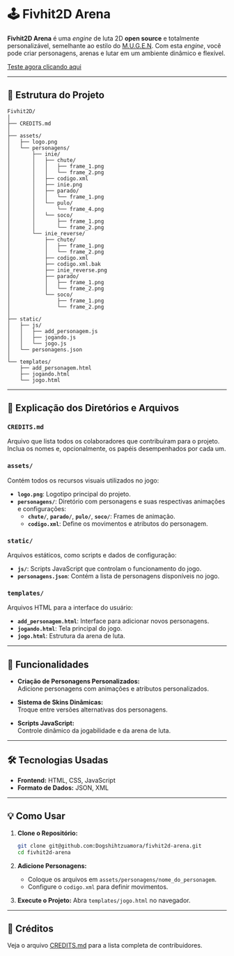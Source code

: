 # 🕹️ Fivhit2D Arena

**Fivhit2D Arena** é uma *engine* de luta 2D **open source** e totalmente personalizável, semelhante ao estilo do [M.U.G.E.N](https://mugenfreeforall.com). Com esta *engine*, você pode criar personagens, arenas e lutar em um ambiente dinâmico e flexível.

[Teste agora clicando aqui](https://fivhit2d-arena.vercel.app/templates/jogo.html)

---

## 📁 Estrutura do Projeto

```plaintext
Fivhit2D/
│
├── CREDITS.md
│
├── assets/
│   ├── logo.png
│   └── personagens/
│       ├── inie/
│       │   ├── chute/
│       │   │   ├── frame_1.png
│       │   │   └── frame_2.png
│       │   ├── codigo.xml
│       │   ├── inie.png
│       │   ├── parado/
│       │   │   └── frame_1.png
│       │   └── pulo/
│       │       └── frame_4.png
│       │   └── soco/
│       │       ├── frame_1.png
│       │       └── frame_2.png
│       └── inie_reverse/
│           ├── chute/
│           │   ├── frame_1.png
│           │   └── frame_2.png
│           ├── codigo.xml
│           ├── codigo.xml.bak
│           ├── inie_reverse.png
│           ├── parado/
│           │   ├── frame_1.png
│           │   └── frame_2.png
│           └── soco/
│               ├── frame_1.png
│               └── frame_2.png
│
├── static/
│   ├── js/
│   │   ├── add_personagem.js
│   │   ├── jogando.js
│   │   └── jogo.js
│   └── personagens.json
│
└── templates/
    ├── add_personagem.html
    ├── jogando.html
    └── jogo.html
```

---

## 📂 Explicação dos Diretórios e Arquivos

### **`CREDITS.md`**

Arquivo que lista todos os colaboradores que contribuíram para o projeto. Inclua os nomes e, opcionalmente, os papéis desempenhados por cada um.

### **`assets/`**

Contém todos os recursos visuais utilizados no jogo:

- **`logo.png`**: Logotipo principal do projeto.
- **`personagens/`**: Diretório com personagens e suas respectivas animações e configurações:
  - **`chute/`**, **`parado/`**, **`pulo/`**, **`soco/`**: Frames de animação.
  - **`codigo.xml`**: Define os movimentos e atributos do personagem.

### **`static/`**

Arquivos estáticos, como scripts e dados de configuração:

- **`js/`**: Scripts JavaScript que controlam o funcionamento do jogo.
- **`personagens.json`**: Contém a lista de personagens disponíveis no jogo.

### **`templates/`**

Arquivos HTML para a interface do usuário:

- **`add_personagem.html`**: Interface para adicionar novos personagens.
- **`jogando.html`**: Tela principal do jogo.
- **`jogo.html`**: Estrutura da arena de luta.

---

## 🚀 Funcionalidades

- **Criação de Personagens Personalizados:**  
  Adicione personagens com animações e atributos personalizados.

- **Sistema de Skins Dinâmicas:**  
  Troque entre versões alternativas dos personagens.

- **Scripts JavaScript:**  
  Controle dinâmico da jogabilidade e da arena de luta.

---

## 🛠️ Tecnologias Usadas

- **Frontend:** HTML, CSS, JavaScript  
- **Formato de Dados:** JSON, XML

---

## 💡 Como Usar

1. **Clone o Repositório:**
   ```bash
   git clone git@github.com:Dogshihtzuamora/fivhit2d-arena.git
   cd fivhit2d-arena
   ```

2. **Adicione Personagens:**
   - Coloque os arquivos em `assets/personagens/nome_do_personagem`.
   - Configure o `codigo.xml` para definir movimentos.

3. **Execute o Projeto:**
   Abra `templates/jogo.html` no navegador.

---

## 📜 Créditos

Veja o arquivo [CREDITS.md](CREDITS.md) para a lista completa de contribuidores.
